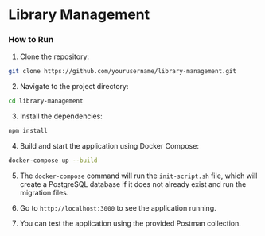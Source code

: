 # Library Management
### How to Run

1. Clone the repository:
  ```sh
  git clone https://github.com/yourusername/library-management.git
  ```
2. Navigate to the project directory:
  ```sh
  cd library-management
  ```
3. Install the dependencies:
  ```sh
  npm install
  ```
4. Build and start the application using Docker Compose:
  ```sh
  docker-compose up --build
  ```
5. The `docker-compose` command will run the `init-script.sh` file, which will create a PostgreSQL database if it does not already exist and run the migration files.

6. Go to `http://localhost:3000` to see the application running.

7. You can test the application using the provided Postman collection.
